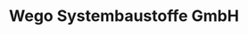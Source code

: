---
title: "Wego Systembaustoffe GmbH"
url: /admannshagen-bargeshagen/wego-systembaustoffe-gmbh/
shop: Baustoffe
---